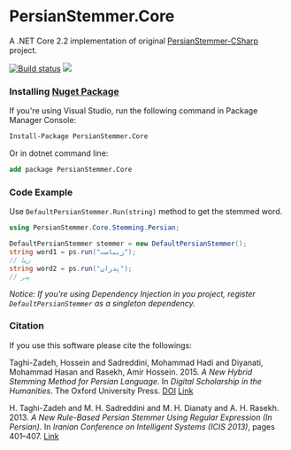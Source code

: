 # PersianStemmer.Core
A .NET Core 2.2 implementation of original [PersianStemmer-CSharp](https://github.com/htaghizadeh/PersianStemmer-CSharp) project.

[![Build status](https://ci.appveyor.com/api/projects/status/4i9y1fg3q3jbd9uh?svg=true)](https://ci.appveyor.com/project/Jalalx/persianstemmer-csharp)
![](https://img.shields.io/badge/nuget-PersianStemmer.Core-green)

### Installing [Nuget Package](https://www.nuget.org/packages/persianstemmer.core)

If you're using Visual Studio, run the following command in Package Manager Console:
```ps
Install-Package PersianStemmer.Core
```

Or in dotnet command line:
```ps
add package PersianStemmer.Core
```


### Code Example
Use `DefaultPersianStemmer.Run(string)` method to get the stemmed word.

```csharp
using PersianStemmer.Core.Stemming.Persian;

DefaultPersianStemmer stemmer = new DefaultPersianStemmer();
string word1 = ps.run("زیباست");
// زیبا
string word2 = ps.run("پدران");
// پدر
```

*Notice: If you're using Dependency Injection in you project, register `DefaultPersianStemmer` as a singleton dependency.*

### Citation
If you use this software please cite the followings:

Taghi-Zadeh, Hossein and Sadreddini, Mohammad Hadi and Diyanati, Mohammad Hasan and Rasekh, Amir Hossein. 2015. *A New Hybrid Stemming Method for Persian Language*. In *Digital Scholarship in the Humanities*. The Oxford University Press.
[DOI](http://dx.doi.org/10.1093/llc/fqv053)
[Link](http://dsh.oxfordjournals.org/content/early/2015/11/06/llc.fqv053.abstract)

H. Taghi-Zadeh and M. H. Sadreddini and M. H. Dianaty and A. H. Rasekh. 2013. *A New Rule-Based Persian Stemmer Using Regular Expression (In Persian)*. In *Iranian Conference on Intelligent Systems (ICIS 2013)*, pages 401–407.
[Link](http://www.civilica.com/Paper-ICS11-ICS11_109.html)
